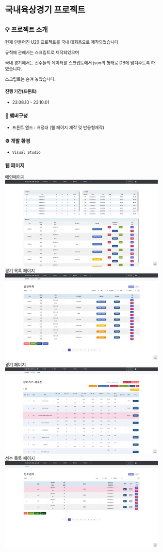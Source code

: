 # 국내육상경기 프로젝트

## 💡 프로젝트 소개

현재 만들어진 U20 프로젝트를 국내 대회용으로 제작되었습니다

규칙에 관해서는 스크립트로 제작되었으며

국내 경기에서는 선수들의 데이터를 스크립트에서 json의 형태로 DB에 넘겨주도록 하였습니다.

스크립트는 숨겨 놓았습니다.

#### 진행 기간(프론트)

- 23.08.10 - 23.10.01

### 🧙 맴버구성

- 프론트 엔드 : 배정태 (웹 페이지 제작 및 반응형제작)

### ⚙️ 개발 환경

- `Visual Studio`

### 웹 페이지

메인페이지
<img src="./웹페이지/메인 페이지.PNG">
경기 목록 페이지
<img src="./웹페이지/경기 목록 페이지.PNG">
경기 페이지
<img src="./웹페이지/경기 페이지.PNG">
선수 목록 페이지
<img src="./웹페이지/선수 목록 페이지.PNG">
